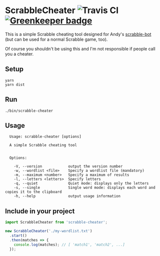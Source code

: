# ScrabbleCheater ![Travis CI](https://api.travis-ci.org/ffflorian/scrabble-cheater.svg?branch=master) [![Greenkeeper badge](https://badges.greenkeeper.io/ffflorian/scrabble-cheater.svg)](https://greenkeeper.io/)
This is a simple Scrabble cheating tool designed for Andy's [scrabble-bot](https://github.com/AndyLnd/scrabble-bot) (but can be used for a normal Scrabble game, too).

Of course you shouldn't be using this and I'm not responsible if people call you a cheater.

## Setup
```
yarn
yarn dist
```

## Run
```
./bin/scrabble-cheater
```

## Usage
```
  Usage: scrabble-cheater [options]

  A simple Scrabble cheating tool


  Options:

    -V, --version            output the version number
    -w, --wordlist <file>    Specify a wordlist file (mandatory)
    -m, --maximum <number>   Specify a maximum of results
    -l, --letters <letters>  Specify letters
    -q, --quiet              Quiet mode: displays only the letters
    -s, --single             Single word mode: displays each word and copies it to the clipboard
    -h, --help               output usage information
```

## Include in your project
```ts
import ScrabbleCheater from 'scrabble-cheater';

new ScrabbleCheater('./my-wordlist.txt')
  .start()
  .then(matches => {
    console.log(matches); // [ 'match1', 'match2', ...]
  });
```
